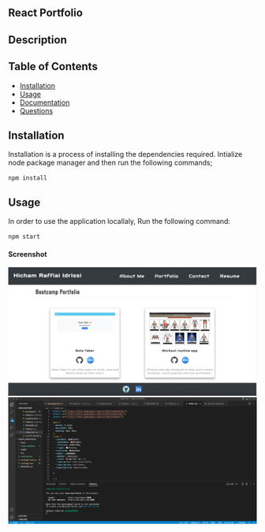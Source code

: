## React Portfolio
  

## Description


## Table of Contents

* [Installation](##Installation)
* [Usage](##Usage)
* [Documentation](##Documentation)
* [Questions](##Questions)
  
## Installation

Installation is a process of installing the dependencies required.
Intialize node package manager and then run the following commands;  
```script
npm install
```  

## Usage

 In order to use the application locallaly, Run the following command:  
```script
npm start
```  

#### Screenshot

![Screenshots](./src/images/screenshot_1.png)
![Screenshots](./src/images/screenshot_2.png)


  
